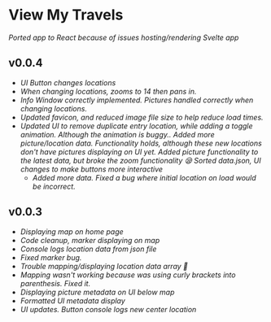 # View My Travels

_Ported app to React because of issues hosting/rendering Svelte app_

## v0.0.4

- _UI Button changes locations_
- _When changing locations, zooms to 14 then pans in._
- _Info Window correctly implemented. Pictures handled correctly when changing locations._
- _Updated favicon, and reduced image file size to help reduce load times._
- _Updated UI to remove duplicate entry location, while adding a toggle animation. Although the animation is buggy.._
  _Added more picture/location data. Functionality holds, although these new locations don't have pictures displaying on UI yet._
  _Added picture functionality to the latest data, but broke the zoom functionality 😪_
  _Sorted data.json, UI changes to make buttons more interactive_
  - _Added more data. Fixed a bug where initial location on load would be incorrect._

## v0.0.3

- _Displaying map on home page_
- _Code cleanup, marker displaying on map_
- _Console logs location data from json file_
- _Fixed marker bug._
- _Trouble mapping/displaying location data array 🤔_
- _Mapping wasn't working because was using curly brackets into parenthesis. Fixed it._
- _Displaying picture metadata on UI below map_
- _Formatted UI metadata display_
- _UI updates. Button console logs new center location_
